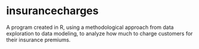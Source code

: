 # insurancecharges
A program created in R, using a methodological approach from data exploration to data modeling, to analyze how much to charge customers for their insurance premiums.
